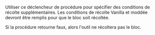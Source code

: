Utiliser ce déclencheur de procédure pour spécifier des conditions de récolte supplémentaires. Les conditions de récolte Vanilla et moddée devront être remplis pour que le bloc soit récoltée.

Si la procédure retourne faux, alors l'outil ne récoltera pas le bloc.